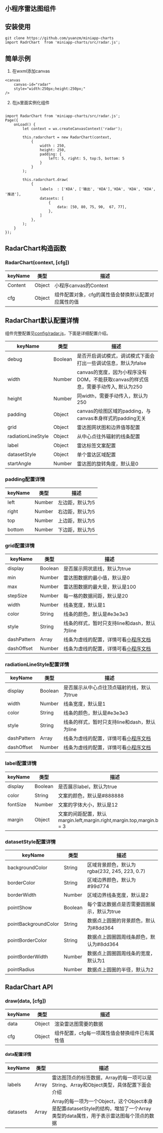 ## 小程序雷达图组件

## 安装使用
```
git clone https://github.com/yuanzm/miniapp-charts
import RadrChart  from 'miniapp-charts/src/radar.js';
```
## 简单示例
1. 在wxml添加canvas
```
<canvas
    canvas-id="radar"
    style="width:250px;height:250px;"
/>
```
2. 在js里面实例化组件
```

import RadarChart from 'miniapp-charts/src/radar.js';
Page({
    onLoad() {
        let context = wx.createCanvasContext('radar');

        this.radarchart = new RadarChart(context,
            {
                width : 250,
                height: 250,
                padding: {
                    left: 5, right: 5, top:5, bottom: 5
                }
            }
        );

        this.radarchart.draw(
            {
                labels  : ['KDA', ['输出', 'KDA'],'KDA', 'KDA', 'KDA', '推进'],
                datasets: [
                    {
                        data: [50, 80, 75, 90,  67, 77],
                    },
                ]
            },
        );
    }
});
```

## RadarChart构造函数
### RadarChart(context, [cfg])
| keyName  | 类型     |  描述    |
|----------|----------| ---------|
| Content  | Object   | 小程序canvas的Context |
| cfg      | Object   | 组件配置对象，cfg的属性值会替换默认配置对应属性的值|

## RadarChart默认配置详情
组件完整配置见[config/radar.js](https://github.com/yuanzm/miniapp-charts/blob/master/src/config/radar.js)，下面是详细配置介绍。

| keyName  | 类型     |  描述    |
|----------|----------| ---------|
| debug    | Boolean  | 是否开启调试模式，调试模式下面会打出一些调试信息，默认为false|
| width    | Number   | canvas的宽度，因为小程序没有DOM，不能获取canvas的样式信息，需要手动传入, 默认为250 |
| height   | Number   | 同width，需要手动传入，默认为250 |
| padding  | Object   | canvas的绘图区域的padding，与canvas本身样式的padding无关|
| grid     | Object   | 雷达图网状图和边界值等配置 |
| radiationLineStyle | Object | 从中心点往外辐射的线条配置|
| label    |  Object | 雷达标签文案配置 |
| datasetStyle | Object | 单个雷达区域配置|
| startAngle | Number | 雷达图的旋转角度，默认是0|

### padding配置详情

| keyName  | 类型     |  描述    |
|----------|----------| ---------|
| left     | Number   | 左边距，默认为5 |
| right    | Number   | 右边距，默认为5 |
| top      | Number   | 上边距，默认为5 |
| bottom   | Number   | 下边距，默认为5 |

###  grid配置详情
| keyName  | 类型     |  描述    |
|----------|----------| ---------|
| display  | Boolean  | 是否展示网状底线，默认为true|
| min      | Number   | 雷达图数据的最小值，默认是0 |
| max      | Number   | 雷达图数据的最大是，默认是100 |
| stepSize | Number   | 每一格的数据间距，默认是20 |
| width    | Number   | 线条宽度，默认是1          |
| color    | String   | 线条的颜色，默认是#e3e3e3 |
| style    | String   | 线条的样式，暂时只支持line和dash，默认为line|
| dashPattern | Array | 线条为虚线的配置，详情可看[小程序文档](https://developers.weixin.qq.com/miniprogram/dev/api/canvas/set-line-dash.html)|
| dashOffset  | Number | 线条为虚线的配置，详情可看[小程序文档](https://developers.weixin.qq.com/miniprogram/dev/api/canvas/set-line-dash.html)|

###  radiationLineStyle配置详情
| keyName  | 类型     |  描述    |
|----------|----------| ---------|
| display  | Boolean  |  是否展示从中心点往顶点辐射的线，默认为true|
| width    | Number   | 线条宽度，默认是1          |
| color    | String   | 线条的颜色，默认是#e3e3e3 |
| style    | String   | 线条的样式，暂时只支持line和dash，默认为line|
| dashPattern | Array | 线条为虚线的配置，详情可看[小程序文档](https://developers.weixin.qq.com/miniprogram/dev/api/canvas/set-line-dash.html)|
| dashOffset  | Number | 线条为虚线的配置，详情可看[小程序文档](https://developers.weixin.qq.com/miniprogram/dev/api/canvas/set-line-dash.html)|

### label配置详情
| keyName  | 类型     |  描述    |
|----------|----------| ---------|
| display  | Boolean  |  是否展示label，默认为true|
| color    | String   | 文案的颜色，默认是#888888 |
| fontSize | Number   | 文案的字体大小，默认是12 |
| margin   | Object   | 文案的间距配置，默认margin.left,margin.right,margin.top,margin.bottom = 3 |

### datasetStyle配置详情
| keyName  | 类型     |  描述    |
|----------|----------| ---------|
| backgroundColor | String | 区域背景颜色，默认为rgba(232, 245, 223, 0.7) |
| borderColor| String | 区域边界颜色，默认为#99d774 |
| borderWidth | Number | 区域边界线条宽度，默认是2 |
| pointShow   | Boolean | 每个雷达数据点是否需要圆圈展示，默认为true|
| pointBackgroundColor | String | 数据点上圆圈的背景颜色，默认为#8dd364 |
| pointBorderColor | String | 数据点上圆圈圆周线条颜色，默认为#8dd364 |
| pointBorderWidth | Number | 数据点上圆圈圆周线条的宽度，默认为1 |
| pointRadius   | Number | 数据点上圆圈的半径，默认为2 |

## RadarChart API

### draw(data, [cfg])
| keyName  | 类型     |  描述    |
|----------|----------| ---------|
| data     | Object   | 渲染雷达图需要的数据 |
| cfg      | Object   | 组件配置，cfg每一项属性值会替换组件已有属性值 |

#### data配置详情
| keyName  | 类型     |  描述    |
|----------|----------| ---------|
| labels   | Array    | 雷达图顶点的标签数据，Array的每一项可以是String、Array和Object类型，具体配置下面会介绍|
| datasets | Array    | Array的每一项为一个Object，这个Object本身是配置datasetStyle的结构，增加了一个Array类型的data属性，用于表示雷达图每个顶点的数据 |

